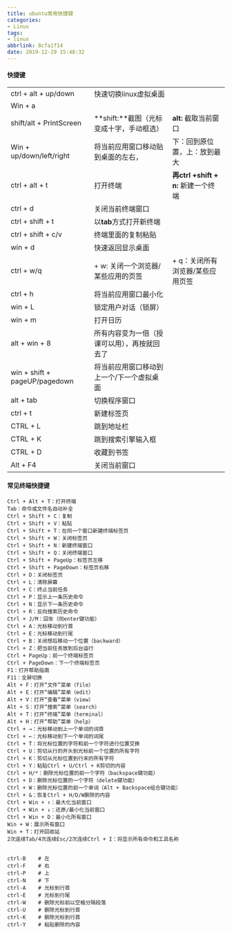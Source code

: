 ```yaml
---
title: ubuntu常用快捷键
categories:
- Linux
tags:
- linux
abbrlink: 8cfa1f14
date: 2019-12-29 15:48:32
---
```

  


#### 快捷键

|                               |                                              |                                     |
| ----------------------------- | -------------------------------------------- | ----------------------------------- |
| ctrl + alt + up/down          | 快速切换linux虚拟桌面                        |                                     |
| Win + a                       |                                              |                                     |
| shift/alt + PrintScreen       | **shift:**截图（光标变成十字，手动框选）     | **alt:** 截取当前窗口               |
| Win + up/down/left/right      | 将当前应用窗口移动贴到桌面的左右，           | 下：回到原位置，上：放到最大        |
| ctrl + alt + t                | 打开终端                                     | **再ctrl +shift + n:** 新建一个终端 |
| ctrl + d                      | 关闭当前终端窗口                             |                                     |
| ctrl + shift + t              | 以**tab**方式打开新终端                      |                                     |
| ctrl + shift + c/v            | 终端里面的复制粘贴                           |                                     |
| win + d                       | 快速返回显示桌面                             |                                     |
| ctrl + w/q                    | + w: 关闭一个浏览器/某些应用的页签           | + q：关闭所有浏览器/某些应用页签    |
| ctrl + h                      | 将当前应用窗口最小化                         |                                     |
| win + L                       | 锁定用户对话（锁屏）                         |                                     |
| win + m                       | 打开日历                                     |                                     |
| alt + win + 8                 | 所有内容变为一倍（授课可以用），再按就回去了 |                                     |
| win + shift + pageUP/pagedown | 将当前应用窗口移动到上一个/下一个虚拟桌面    |                                     |
| alt  + tab                    | 切换程序窗口                                 |                                     |
| ctrl  + t                     | 新建标签页                                   |                                     |
| CTRL + L                      | 跳到地址栏                                   |                                     |
| CTRL + K                      | 跳到搜索引擎输入框                           |                                     |
| CTRL + D                      | 收藏到书签                                   |                                     |
| Alt + F4                      | 关闭当前窗口                                 |                                     |





#### 常见终端快捷键

```
Ctrl + Alt + T：打开终端
Tab：命令或文件名自动补全
Ctrl + Shift + C：复制
Ctrl + Shift + V：粘贴
Ctrl + Shift + T：在同一个窗口新建终端标签页
Ctrl + Shift + W：关闭标签页
Ctrl + Shift + N：新建终端窗口
Ctrl + Shift + Q：关闭终端窗口
Ctrl + Shift + PageUp：标签页左移
Ctrl + Shift + PageDown：标签页右移
Ctrl + D：关闭标签页
Ctrl + L：清除屏幕
Ctrl + C：终止当前任务
Ctrl + P：显示上一条历史命令
Ctrl + N：显示下一条历史命令
Ctrl + R：反向搜索历史命令
Ctrl + J/M：回车（同enter键功能）
Ctrl + A：光标移动到行首
Ctrl + E：光标移动到行尾
Ctrl + B：关闭想后移动一个位置（backward）
Ctrl + Z：把当前任务放到后台运行
Ctrl + PageUp：前一个终端标签页
Ctrl + PageDown：下一个终端标签页
F1：打开帮助指南
F11：全屏切换
Alt + F：打开“文件”菜单（file）
Alt + E：打开“编辑”菜单（edit）
Alt + V：打开“查看“菜单（view）
Alt + S：打开“搜索”菜单（search）
Alt + T：打开“终端”菜单（terminal）
Alt + H：打开“帮助”菜单（help）
Ctrl + →：光标移动到上一个单词的词首
Ctrl + ←：光标移动到下一个单词的词尾
Ctrl + T：将光标位置的字符和前一个字符进行位置交换
Ctrl + U：剪切从行的开头到光标前一个位置的所有字符
Ctrl + K：剪切从光标位置到行末的所有字符
Ctrl + Y：粘贴Ctrl + U/Ctrl + K剪切的内容
Ctrl + H/*：删除光标位置的前一个字符（backspace键功能）
Ctrl + D：删除光标位置的一个字符（delete键功能）
Ctrl + W：删除光标位置的前一个单词（Alt + Backspace组合键功能）
Ctrl + &：恢复Ctrl + H/D/W删除的内容
Ctrl + Win + ↑：最大化当前窗口
Ctrl + Win + ↓：还原/最小化当前窗口
Ctrl + Win + D：最小化所有窗口
Win + W：展示所有窗口
Win + T：打开回收站
2次连续Tab/4次连续Esc/2次连续Ctrl + I：将显示所有命令和工具名称


ctrl-B    # 左
ctrl-F    # 右
ctrl-P    # 上
ctrl-N    # 下
ctrl-A    # 光标到行首
ctrl-E    # 光标到行尾
ctrl-W    # 删除光标前以空格分隔段落
ctrl-U    # 删除光标到行首
ctrl-K    # 删除光标到行首
ctrl-Y    # 粘贴删除的内容
```



